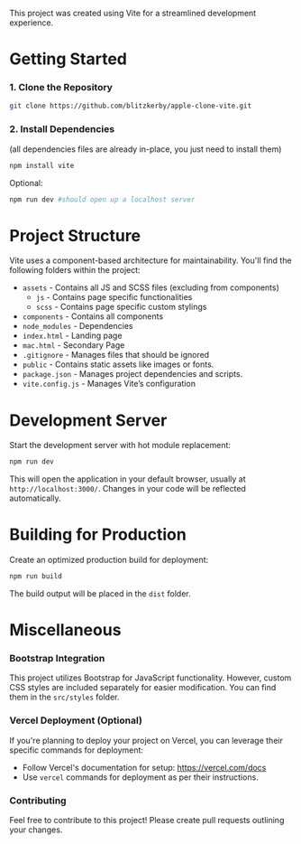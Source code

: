 This project was created using Vite for a streamlined development experience.

# Getting Started


### 1. Clone the Repository

```bash
git clone https://github.com/blitzkerby/apple-clone-vite.git
```

### 2. Install Dependencies

(all dependencies files are already in-place, you just need to install them)

```bash
npm install vite
```

Optional:

```bash
npm run dev #should open up a localhost server
```

# Project Structure


Vite uses a component-based architecture for maintainability. You'll find the following folders within the project:

- `assets` - Contains all JS and SCSS files (excluding from components)
  - `js` - Contains page specific functionalities
  - `scss` - Contains page specific custom stylings
- `components` - Contains all components
- `node_modules` - Dependencies
- `index.html` - Landing page
- `mac.html` - Secondary Page
- `.gitignore` - Manages files that should be ignored
- `public` - Contains static assets like images or fonts.
- `package.json` - Manages project dependencies and scripts.
- `vite.config.js` - Manages Vite’s configuration

# Development Server



Start the development server with hot module replacement:

```bash
npm run dev
```

This will open the application in your default browser, usually at `http://localhost:3000/`. Changes in your code will be reflected automatically.

# Building for Production


Create an optimized production build for deployment:

```bash
npm run build
```

The build output will be placed in the `dist` folder.

# Miscellaneous


### Bootstrap Integration

This project utilizes Bootstrap for JavaScript functionality. However, custom CSS styles are included separately for easier modification. You can find them in the `src/styles` folder.

### Vercel Deployment (Optional)

If you're planning to deploy your project on Vercel, you can leverage their specific commands for deployment:

- Follow Vercel's documentation for setup: <https://vercel.com/docs>
- Use `vercel` commands for deployment as per their instructions.

### Contributing

Feel free to contribute to this project! Please create pull requests outlining your changes.
